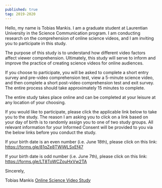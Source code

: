 ```yaml
---
published: true
tag: 2019-2020
---
```

Hello, my name is Tobias Mankis. I am a graduate student at Laurentian
University in the Science Communication program. I am conducting
research on the comprehension of online science videos, and I am
inviting you to participate in this study.

The purpose of this study is to understand how different video factors
affect viewer comprehension. Ultimately, this study will serve to
inform and improve the practice of creating science videos for online
audiences.

If you choose to participate, you will be asked to complete a short
entry survey and pre-video comprehension test, view a 5-minute science
video, and then complete a short post-video comprehension test and
exit survey. The entire process should take approximately 15 minutes
to complete.

The entire study takes place online and can be completed at your
leisure at any location of your choosing.

If you would like to participate, please click the applicable link
below to take you to the study. The reason I am asking you to click on
a link based on your day of birth is to randomly assign you to one of
two study groups. All relevant information for your Informed Consent
will be provided to you via the below links before you conduct the
study.

If your birth date is an even number (i.e. June 18th), please click on
this link: https://forms.gle/81qZe8TWiWLSxEf47

If your birth date is odd number (i.e. June 7th), please click on this
link: https://forms.gle/LT8ToWCZouHxVw2TA

Sincerely,

Tobias Mankis
[Online Science Video Study](https://docs.google.com/forms/d/e/1FAIpQLScaCEdLNC1S-KvbqY5rWRJavT4ZGpTc4A2k0dRLT8CPIEiECQ/viewform)
